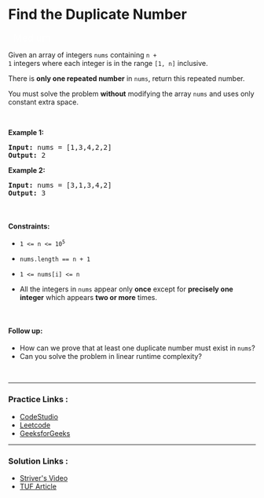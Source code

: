 
<!-- Heading -->
<h1> Find the Duplicate Number
 </h1>


<p style="color : rgba(255, 255, 255, 0.65);padding-bottom: 0.25rem; padding-top: 0.25rem;    padding-left: 0.625rem; padding-right: 0.625rem; display:inline; font-size: 1.25rem">Medium</p>

<br>

<!-- Problem Statement -->
Given an array of integers <code>nums</code> containing <code>n + 1</code> integers where each integer is in the range <code>[1, n]</code> inclusive.

There is **only one repeated number** in <code>nums</code>, return this repeated number.

You must solve the problem **without** modifying the array <code>nums</code> and uses only constant extra space.

<!-- line break -->
<p>&nbsp</p>

<!-- example 1 -->
<strong>Example 1:</strong>
<pre>
<strong>Input:</strong> nums = [1,3,4,2,2]
<strong>Output:</strong> 2
</pre>

<!-- example 2 -->
<strong>Example 2:</strong>
<pre>
<strong>Input:</strong> nums = [3,1,3,4,2]
<strong>Output:</strong> 3
</pre>


<!-- line break -->
<p>&nbsp</p>


<!-- constraints -->
<h4><strong>Constraints:</strong></h4>

- <p><code>1 <= n <= 10<sup>5</sup></code></p>
- <p><code>nums.length == n + 1</code></p>
- <p><code>1 <= nums[i] <= n</code></p>
- All the integers in <code>nums</code> appear only **once** except for **precisely one integer** which appears **two or more** times.


<!-- line break -->
<p>&nbsp</p>

<!-- Follow up -->
<h4><strong>Follow up:</strong></h4>

- How can we prove that at least one duplicate number must exist in <code>nums</code>?
- Can you solve the problem in linear runtime complexity?

<!-- line break -->
<p>&nbsp</p>


<!-- horizontal rule -->
<hr>


<!-- Practice Link -->
<h3> Practice Links : </h3>

- [CodeStudio](https://www.codingninjas.com/codestudio/problems/1112602)
- [Leetcode](https://leetcode.com/problems/find-the-duplicate-number/)
- [GeeksforGeeks](https://practice.geeksforgeeks.org/problems/find-duplicates-in-an-array/1)

<hr>

<!-- Resources -->
<h3> Solution Links : </h3>

- [Striver's Video](https://www.youtube.com/watch?v=32Ll35mhWg0)
- [TUF Article](https://takeuforward.org/data-structure/find-the-duplicate-in-an-array-of-n1-integers/)